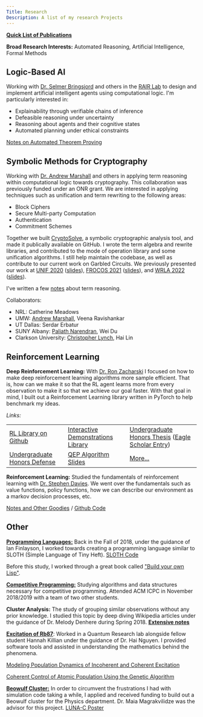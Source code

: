 ```yaml
---
Title: Research
Description: A list of my research Projects
---
```


**[Quick List of Publications](/publications)**

**Broad Research Interests:** Automated Reasoning, Artificial Intelligence, Formal Methods

## Logic-Based AI
Working with [Dr. Selmer Bringsjord](https://homepages.rpi.edu/~brings/) and others in the [RAIR Lab](https://rair.cogsci.rpi.edu/) to
design and implement artificial intelligent agents using computational logic. I'm particularly interested in:
- Explainability through verifiable chains of inference
- Defeasible reasoning under uncertainty
- Reasoning about agents and their cognitive states
- Automated planning under ethical constraints

[Notes on Automated Theorem Proving](atp)

## Symbolic Methods for Cryptography
Working with [Dr. Andrew Marshall](https://www.marshallandrew.net/) and others in applying term reasoning within computational logic
towards cryptography. This collaboration was previously funded under an ONR grant. We are interested in applying techniques such
as unification and term rewriting to the following areas:
- Block Ciphers
- Secure Multi-party Computation
- Authentication
- Commitment Schemes

Together we built [CryptoSolve](https://github.com/symcollab/CryptoSolve), a symbolic cryptographic analysis tool, and made it publically available on GitHub. I wrote the term algebra and rewrite libraries, and contributed to the mode of operation library and some unification algorithms.
I still help maintain the codebase, as well as contribute to our current work on Garbled Circuits. We previously presented our work
at  [UNIF 2020](https://www3.risc.jku.at/publications/download/risc_6129/proceedings-UNIF2020.pdf#page=58) ([slides](/files/research/UNIF2020-Slides.pdf)), [FROCOS 2021](https://link.springer.com/chapter/10.1007/978-3-030-86205-3_14) ([slides](/files/slides/FROCOS2021.pdf)), and [WRLA 2022](http://sv.postech.ac.kr/wrla2022/assets/files/pre-proceedings-WRLA2022.pdf#page=12) ([slides](/files/slides/wrla2022-slides.pdf)).

I've written a few [notes](termreasoning) about term reasoning.

Collaborators:
- NRL: Catherine Meadows
- UMW: [Andrew Marshall]((https://www.marshallandrew.net/)), Veena Ravishankar
- UT Dallas: Serdar Erbatur
- SUNY Albany: [Paliath Narendran](https://www.cs.albany.edu/~dran/), Wei Du 
- Clarkson University: [Christopher Lynch](https://people.clarkson.edu/~clynch/), Hai Lin



## Reinforcement Learning

**Deep Reinforcement Learning:** With [Dr. Ron Zacharski](http://zacharski.org/) I focused on how to make deep reinforcement learning
algorithms more sample efficient. That is, how can we make it so that the RL agent learns more from every observation to make it so that
we achieve our goal faster. With that goal in mind, I built out a Reinforcement Learning library written in PyTorch to help benchmark
my ideas. 


*Links:*

|                                                              |                                                              |                                                              |
| ------------------------------------------------------------ | ------------------------------------------------------------ | ------------------------------------------------------------ |
| [RL Library on Github](https://github.com/brandon-rozek/rltorch) | [Interactive Demonstrations Library](https://github.com/brandon-rozek/gyminteract) | [Undergraduate Honors Thesis](/files/research/honorsthesis.pdf) ([Eagle Scholar Entry](https://scholar.umw.edu/student_research/305/)) |
| [Undergraduate Honors Defense](/files/research/ExpeditedLearningInteractiveDemo.pptx) | [QEP Algorithm Slides](/files/research/QEP.pptx)             | [More...](deepreinforcementlearning)                         |



**Reinforcement Learning:** Studied the fundamentals of reinforcement learning with [Dr. Stephen Davies](http://stephendavies.org/). We went over the fundamentals such as value functions, policy functions, how we can describe our environment as a markov decision processes, etc.

[Notes and Other Goodies](reinforcementlearning) / [Github Code](https://github.com/brandon-rozek/ReinforcementLearning)




## Other

[**Programming Languages:**](proglang) Back in the Fall of 2018, under the guidance of Ian Finlayson, I worked towards creating a programming language similar to SLOTH (Simple Language of Tiny Heft). [SLOTH Code](https://github.com/brandon-rozek/SLOTH)

Before this study, I worked through a great book called ["Build your own Lisp"](https://www.buildyourownlisp.com/).


[**Competitive Programming:**](progcomp) Studying algorithms and data structures necessary for competitive programming. Attended ACM ICPC in November 2018/2019 with a team of two other students.

**Cluster Analysis:** The study of grouping similar observations without any prior knowledge. I studied this topic by deep diving Wikipedia articles under the guidance of Dr. Melody Denhere during Spring 2018. **[Extensive notes](clusteranalysis)**

[**Excitation of Rb87**](rb87): Worked in a Quantum Research lab alongside fellow student Hannah Killian under the guidance of Dr. Hai Nguyen. I provided software tools and assisted in understanding the mathematics behind the phenomena. 

[Modeling Population Dynamics of Incoherent and Coherent Excitation](/files/research/modellingpopulationdynamics.pdf)

[Coherent Control of Atomic Population Using the Genetic Algorithm](/files/research/coherentcontrolofatomicpopulation.pdf)



[**Beowulf Cluster:**](lunac) In order to circumvent the frustrations I had with simulation code taking a while, I applied and received funding to build out a Beowulf cluster for the Physics department. Dr. Maia Magrakvilidze was the advisor for this project. [LUNA-C Poster](/files/research/LUNACposter.pdf)

